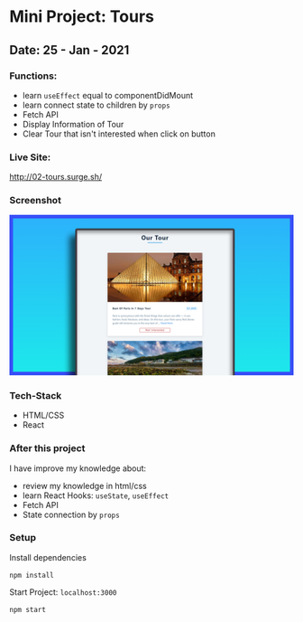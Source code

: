 # Mini Project: Tours

## Date: 25 - Jan - 2021

### Functions:

- learn `useEffect` equal to componentDidMount
- learn connect state to children by `props`
- Fetch API
- Display Information of Tour
- Clear Tour that isn't interested when click on button

### Live Site:

http://02-tours.surge.sh/

### Screenshot

<img src="./template-project-img.png" alt="screenshot"/>

### Tech-Stack

- HTML/CSS
- React

### After this project

I have improve my knowledge about:

- review my knowledge in html/css
- learn React Hooks: `useState`, `useEffect`
- Fetch API
- State connection by `props`

### Setup

Install dependencies

```
npm install
```

Start Project: `localhost:3000`

```
npm start
```
